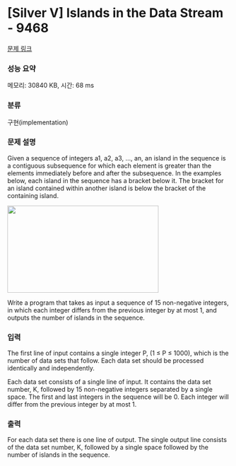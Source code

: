# [Silver V] Islands in the Data Stream - 9468 

[문제 링크](https://www.acmicpc.net/problem/9468) 

### 성능 요약

메모리: 30840 KB, 시간: 68 ms

### 분류

구현(implementation)

### 문제 설명

<p>Given a sequence of integers a1, a2, a3, …, an, an island in the sequence is a contiguous subsequence for which each element is greater than the elements immediately before and after the subsequence. In the examples below, each island in the sequence has a bracket below it. The bracket for an island contained within another island is below the bracket of the containing island.</p>

<p><img alt="" src="" style="height:197px; width:342px"></p>

<p>Write a program that takes as input a sequence of 15 non-negative integers, in which each integer differs from the previous integer by at most 1, and outputs the number of islands in the sequence.</p>

### 입력 

 <p>The first line of input contains a single integer P, (1 ≤ P ≤ 1000), which is the number of data sets that follow. Each data set should be processed identically and independently.</p>

<p>Each data set consists of a single line of input. It contains the data set number, K, followed by 15 non-negative integers separated by a single space. The first and last integers in the sequence will be 0. Each integer will differ from the previous integer by at most 1.</p>

### 출력 

 <p>For each data set there is one line of output. The single output line consists of the data set number, K, followed by a single space followed by the number of islands in the sequence.</p>

